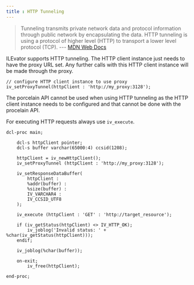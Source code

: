 ```yaml
---
title : HTTP Tunneling
---
```


> Tunneling transmits private network data and protocol information through public network by
> encapsulating the data. HTTP tunneling is using a protocol of higher level (HTTP) to transport 
> a lower level protocol (TCP).
> --- [MDN Web Docs](https://developer.mozilla.org/en-US/docs/Web/HTTP/Proxy_servers_and_tunneling#http_tunneling)

ILEvator supports HTTP tunneling. The HTTP client instance just needs to have the proxy URL set.
Any further calls with this HTTP client instance will be made through the proxy.

```
// configure HTTP client instance to use proxy
iv_setProxyTunnel(httpClient : 'http://my_proxy:3128');
```

The porcelain API cannot be used when using HTTP tunneling as the HTTP client instance needs to
be configured and that cannot be done with the procelain API.

For executing HTTP requests always use `iv_execute`.

```
dcl-proc main;

    dcl-s httpClient pointer;
    dcl-s buffer varchar(65000:4) ccsid(1208);
    
    httpClient = iv_newHttpClient();
    iv_setProxyTunnel (httpClient : 'http://my_proxy:3128');

    iv_setResponseDataBuffer(
        httpClient : 
        %addr(buffer) : 
        %size(buffer) : 
        IV_VARCHAR4 : 
        IV_CCSID_UTF8
    );
    
    iv_execute (httpClient : 'GET' : 'http://target_resource'); 

    if (iv_getStatus(httpClient) <> IV_HTTP_OK); 
        iv_joblog('Invalid status: ' + %char(iv_getStatus(httpClient)));
    endif;

    iv_joblog(%char(buffer));

    on-exit;
        iv_free(httpClient);
        
end-proc;
```
